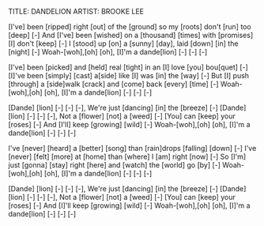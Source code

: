 TITLE: DANDELION
ARTIST: BROOKE LEE

[I've] been [ripped] right [out] of the [ground] 
so my [roots] don't [run] too [deep] [-]
And [I've] been [wished] on a [thousand] [times] 
with [promises] [I] don't [keep] [-]
I [stood] up [on] a [sunny] [day], 
laid [down] [in] the [night] [-]
Woah-[woh],[oh] [oh], 
[I]'m a dande[lion] [-] [-] [-]

[I've] been [picked] and [held] real [tight] 
in an [I] love [you] bou[quet] [-]
[I]'ve been [simply] [cast] a[side] 
like [I] was [in] the [way] [-]
But [I] push [through] a [side]walk [crack] 
and [come] back [every] [time] [-]
Woah-[woh],[oh] [oh], 
[I]'m a dande[lion] [-] [-] [-]

[Dande] [lion] [-] [-] [-], 
We're just [dancing] [in] the [breeze] [-]
[Dande] [lion] [-] [-] [-], 
Not a [flower] [not] a [weed] [-]
[You] can [keep] your [roses] [-] 
And [I'll] keep [growing] [wild] [-]
Woah-[woh],[oh] [oh], 
[I]'m a dande[lion] [-] [-] [-]

I've [never] [heard] a [bettеr] [song] 
than [rain]drops [falling] [down] [-]
I've [never] [fеlt] [more] at [home] 
than [where] I [am] right [now] [-]
So [I'm] just [gonna] [stay] right [here] 
and [watch] the [world] go [by] [-]
Woah-[woh],[oh] [oh], 
[I]'m a dande[lion] [-] [-] [-]

[Dande] [lion] [-] [-] [-], 
We're just [dancing] [in] the [breeze] [-]
[Dande] [lion] [-] [-] [-], 
Not a [flower] [not] a [weed] [-]
[You] can [keep] your [roses] [-] 
And [I]'ll keep [growing] [wild] [-]
Woah-[woh],[oh] [oh], 
[I]'m a dande[lion] [-] [-] [-]